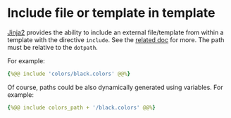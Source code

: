 # Include file or template in template

[Jinja2](https://jinja.palletsprojects.com/en/2.11.x/templates/) provides the ability to include an external file/template from within a template with the directive `include`. See the [related doc](https://jinja.palletsprojects.com/en/2.11.x/templates/#include) for more. The path must be relative to the `dotpath`.

For example:
```yaml
{%@@ include 'colors/black.colors' @@%}
```

Of course, paths could be also dynamically generated using variables.
For example:
```yaml
{%@@ include colors_path + '/black.colors' @@%}
```
